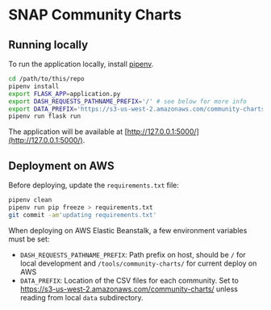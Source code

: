# SNAP Community Charts

## Running locally

To run the application locally, install [pipenv](https://pipenv.readthedocs.io/en/latest/).

```bash
cd /path/to/this/repo
pipenv install
export FLASK_APP=application.py
export DASH_REQUESTS_PATHNAME_PREFIX='/' # see below for more info
export DATA_PREFIX='https://s3-us-west-2.amazonaws.com/community-charts/' # see below for more info
pipenv run flask run
```

The application will be available at [http://127.0.0.1:5000/](http://127.0.0.1:5000/).

## Deployment on AWS

Before deploying, update the `requirements.txt` file:

```sh
pipenv clean
pipenv run pip freeze > requirements.txt
git commit -am'updating requirements.txt'
```

When deploying on AWS Elastic Beanstalk, a few environment variables must be set:

 * `DASH_REQUESTS_PATHNAME_PREFIX`: Path prefix on host, should be `/` for local development and `/tools/community-charts/` for current deploy on AWS
 * `DATA_PREFIX`: Location of the CSV files for each community. Set to https://s3-us-west-2.amazonaws.com/community-charts/ unless reading from local `data` subdirectory.
